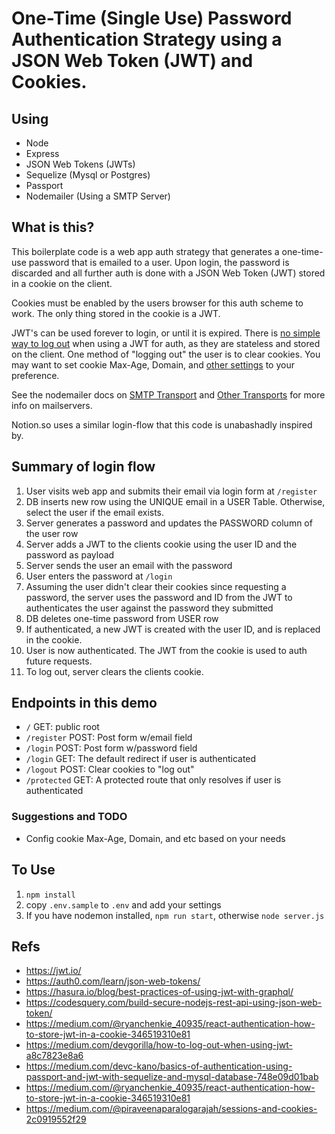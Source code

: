 # One-Time (Single Use) Password Authentication Strategy using a JSON Web Token (JWT) and Cookies.


## Using

- Node
- Express
- JSON Web Tokens (JWTs)
- Sequelize (Mysql or Postgres)
- Passport
- Nodemailer (Using a SMTP Server)


## What is this?

This boilerplate code is a web app auth strategy that generates a one-time-use password that is emailed to a user. Upon login, the password is discarded and all further auth is done with a JSON Web Token (JWT) stored in a cookie on the client. 

Cookies must be enabled by the users browser for this auth scheme to work. The only thing stored in the cookie is a JWT.

JWT's can be used forever to login, or until it is expired. There is [no simple way to log out](https://medium.com/devgorilla/how-to-log-out-when-using-jwt-a8c7823e8a6) when using a JWT for auth, as they are stateless and stored on the client. One method of "logging out" the user is to clear cookies. You may want to set cookie Max-Age, Domain, and [other settings](https://developer.mozilla.org/en-US/docs/Web/HTTP/Headers/Set-Cookie) to your preference.

See the nodemailer docs on [SMTP Transport](https://nodemailer.com/smtp/) and [Other Transports](https://nodemailer.com/transports/) for more info on mailservers.

Notion.so uses a similar login-flow that this code is unabashadly inspired by.


## Summary of login flow

1. User visits web app and submits their email via login form at `/register`
1. DB inserts new row using the UNIQUE email in a USER Table. Otherwise, select the user if the email exists.
1. Server generates a password and updates the PASSWORD column of the user row
1. Server adds a JWT to the clients cookie using the user ID and the password as payload
1. Server sends the user an email with the password
1. User enters the password at `/login`
1. Assuming the user didn't clear their cookies since requesting a password, the server uses the password and ID from the JWT to authenticates the user against the password they submitted
1. DB deletes one-time password from USER row
1. If authenticated, a new JWT is created with the user ID, and is replaced in the cookie.
1. User is now authenticated. The JWT from the cookie is used to auth future requests.
1. To log out, server clears the clients cookie. 


## Endpoints in this demo

- `/` GET: public root
- `/register` POST: Post form w/email field
- `/login` POST: Post form w/password field
- `/login` GET: The default redirect if user is authenticated
- `/logout` POST: Clear cookies to "log out"
- `/protected` GET: A protected route that only resolves if user is authenticated


### Suggestions and TODO

- Config cookie Max-Age, Domain, and etc based on your needs



## To Use

1. `npm install`
1. copy `.env.sample` to `.env` and add your settings
1. If you have nodemon installed, `npm run start`, otherwise `node server.js`


## Refs

- https://jwt.io/
- https://auth0.com/learn/json-web-tokens/
- https://hasura.io/blog/best-practices-of-using-jwt-with-graphql/
- https://codesquery.com/build-secure-nodejs-rest-api-using-json-web-token/
- https://medium.com/@ryanchenkie_40935/react-authentication-how-to-store-jwt-in-a-cookie-346519310e81
- https://medium.com/devgorilla/how-to-log-out-when-using-jwt-a8c7823e8a6
- https://medium.com/devc-kano/basics-of-authentication-using-passport-and-jwt-with-sequelize-and-mysql-database-748e09d01bab
- https://medium.com/@ryanchenkie_40935/react-authentication-how-to-store-jwt-in-a-cookie-346519310e81
- https://medium.com/@piraveenaparalogarajah/sessions-and-cookies-2c0919552f29
